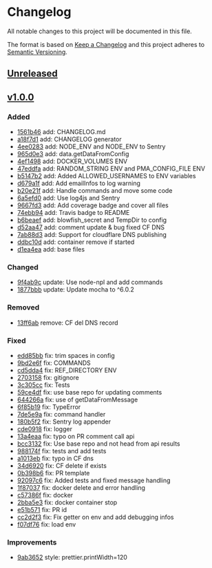 # Changelog
All notable changes to this project will be documented in this file.

The format is based on [Keep a Changelog](http://keepachangelog.com/en/1.0.0/)
and this project adheres to [Semantic Versioning](http://semver.org/spec/v2.0.0.html).

## [Unreleased]



## [v1.0.0]

### Added
- [1561b46](https://github.com/sudo/gh-deployer/commit/1561b4609632728f39be21e5d6026c36085e8b51) add: CHANGELOG.md
- [a18f7d1](https://github.com/sudo/gh-deployer/commit/a18f7d1b1ddb24d1dd503fdf759d6f596eee7c48) add: CHANGELOG generator
- [4ee0283](https://github.com/sudo/gh-deployer/commit/4ee02830f1d02a205f24306aef433adc78607d25) add: NODE_ENV and NODE_ENV to Sentry
- [965d0e3](https://github.com/sudo/gh-deployer/commit/965d0e3b04f93dcf958b895478d75df122ca23ab) add: data.getDataFromConfig
- [4ef1498](https://github.com/sudo/gh-deployer/commit/4ef1498ea8bf146083a9a9a243ad526c3f01b60f) add: DOCKER_VOLUMES ENV
- [47eddfa](https://github.com/sudo/gh-deployer/commit/47eddfa1b38f06afb2b29951abb3d5058230c98f) add: RANDOM_STRING ENV and PMA_CONFIG_FILE ENV
- [b5147b2](https://github.com/sudo/gh-deployer/commit/b5147b2703e3b4f9fa2267762c43b6e211781d4b) add: Added ALLOWED_USERNAMES to ENV variables
- [d679a1f](https://github.com/sudo/gh-deployer/commit/d679a1f76c9dd3d50b0d8b2e36bf08218a394c27) add: Add emailInfos to log warning
- [b20e21f](https://github.com/sudo/gh-deployer/commit/b20e21f4f075150119da58c968fe1c378841e045) add: Handle commands and move some code
- [6a5efd0](https://github.com/sudo/gh-deployer/commit/6a5efd06849a34059d4bd60434e445bfa831d5a7) add: Use log4js and Sentry
- [9667fd3](https://github.com/sudo/gh-deployer/commit/9667fd304d0b2abfd69dbeb94f8e3cf71c9f7e63) add: Add coverage badge and cover all files
- [74ebb94](https://github.com/sudo/gh-deployer/commit/74ebb943f8f4d3623be47dfb390662107497d596) add: Travis badge to README
- [b6beaef](https://github.com/sudo/gh-deployer/commit/b6beaefd7d322acc12b115653d54ca5590aeb2e7) add: blowfish_secret and TempDir to config
- [d52aa47](https://github.com/sudo/gh-deployer/commit/d52aa4762f5d1152efa108bf4137bc5ba3b608a7) add: comment update & bug fixed CF DNS
- [7ab88d3](https://github.com/sudo/gh-deployer/commit/7ab88d3c22151c27ba1049b576b540af69ee2fe7) add: Support for cloudflare DNS publishing
- [ddbc10d](https://github.com/sudo/gh-deployer/commit/ddbc10df4b803a2adc9e2f4f48ef3c313e15ac40) add: container remove if started
- [d1ea4ea](https://github.com/sudo/gh-deployer/commit/d1ea4eafa5c23fe6b17a32e7940fbaccac7837b5) add: base files

### Changed
- [9f4ab9c](https://github.com/sudo/gh-deployer/commit/9f4ab9c4b626a9cb23d22b0e5965ad2f7d0b27d8) update: Use node-npl and add commands
- [1877bbb](https://github.com/sudo/gh-deployer/commit/1877bbbd488dff4c4c0edefef5209e21e9461618) update: Update mocha to ^6.0.2

### Removed
- [13ff6ab](https://github.com/sudo/gh-deployer/commit/13ff6abe4e8727d68b7ce4c0a5e6ddedac51b225) remove: CF del DNS record

### Fixed
- [edd85bb](https://github.com/sudo/gh-deployer/commit/edd85bb13aae8228de51d8708166773cbb19e0b0) fix: trim spaces in config
- [9bd2e6f](https://github.com/sudo/gh-deployer/commit/9bd2e6fee4439b5e9bd8659c98e719938525a3d8) fix: COMMANDS
- [cd5dda4](https://github.com/sudo/gh-deployer/commit/cd5dda4f4055b2a5816916a3e55447fb5e4fee2c) fix: REF_DIRECTORY ENV
- [2703158](https://github.com/sudo/gh-deployer/commit/2703158ee608bd3ada690fff34fa8ef858f626a5) fix: gitignore
- [3c305cc](https://github.com/sudo/gh-deployer/commit/3c305cc3839cd398b6501348569c50661a548d86) fix: Tests
- [59ce4df](https://github.com/sudo/gh-deployer/commit/59ce4df1c6958e4ad0fe8abf7f5e5356c982b981) fix: use base repo for updating comments
- [644266a](https://github.com/sudo/gh-deployer/commit/644266a035903fbf7d53e387b420ee4262095928) fix: use of getDataFromMessage
- [6f85b19](https://github.com/sudo/gh-deployer/commit/6f85b190fd1dda05f393afaeb32bb0bca40ed2e5) fix: TypeError
- [7de5e9a](https://github.com/sudo/gh-deployer/commit/7de5e9ab6aac3be0a8717a9d99490e984ff4ff1f) fix: command handler
- [180b5f2](https://github.com/sudo/gh-deployer/commit/180b5f2519014e448c761eb7c8c813ec56ae27c2) fix: Sentry log appender
- [cde0918](https://github.com/sudo/gh-deployer/commit/cde091876bb3b4dfb58bcec801365da832f001af) fix: logger
- [13a4eaa](https://github.com/sudo/gh-deployer/commit/13a4eaa5fd2942f2807f471fe3f64e0fce5de2ee) fix: typo on PR comment call api
- [bcc3132](https://github.com/sudo/gh-deployer/commit/bcc31320c8ba7ed36c3945ab0eab33e4b4f644f5) fix: Use base repo and not head from api results
- [988174f](https://github.com/sudo/gh-deployer/commit/988174f27604bb65a7bac0590d64e0a8ca9031a2) fix: tests and add tests
- [a1013eb](https://github.com/sudo/gh-deployer/commit/a1013eb369251da9b297f324afb8e601c54d13a1) fix: typo in CF dns
- [34d6920](https://github.com/sudo/gh-deployer/commit/34d69201ef51c9d5759d9f5eebac785b12d7d8ac) fix: CF delete if exists
- [0b398b6](https://github.com/sudo/gh-deployer/commit/0b398b6563fa7dc24dc332b7461891af0b5566e5) fix: PR template
- [92097c6](https://github.com/sudo/gh-deployer/commit/92097c6f4134897f2fdffc27efb912f5c62870c1) fix: Added tests and fixed message handling
- [1f87037](https://github.com/sudo/gh-deployer/commit/1f87037a95f85e2c2eef311979b69bd1fcd01b89) fix: docker delete and error handling
- [c57386f](https://github.com/sudo/gh-deployer/commit/c57386fe24e8982fd2227bda90a2f287efd47ce6) fix: docker
- [2bba5e3](https://github.com/sudo/gh-deployer/commit/2bba5e31bbf5d73564b6bb564e2bc766391aaedb) fix: docker container stop
- [e51b571](https://github.com/sudo/gh-deployer/commit/e51b571fa162e735fa95ad116f0f33950613105e) fix: PR id
- [cc2d2f3](https://github.com/sudo/gh-deployer/commit/cc2d2f3865a994a6c2f279be020aa3620dca45d9) fix: Fix getter on env and add debugging infos
- [f07df76](https://github.com/sudo/gh-deployer/commit/f07df76eaccfdc37e613dea2f51e1d18932b22d3) fix: load env

### Improvements
- [9ab3652](https://github.com/sudo/gh-deployer/commit/9ab3652a0a1f640b2856c50283ff6a991c8e6b3e) style: prettier.printWidth=120






[Unreleased]: https://github.com/sudo/gh-deployer/compare/v1.0.0...HEAD
[v1.0.0]: https://github.com/sudo/gh-deployer/compare/5f5552755301e92a762698db33127c44e924fac6...v1.0.0


